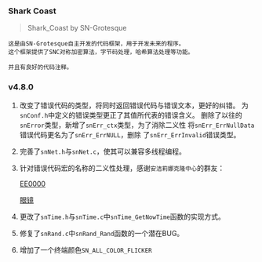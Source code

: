 ### Shark Coast
> Shark_Coast by SN-Grotesque

```text
这是由SN-Grotesque自主开发的代码框架，用于开发未来的程序。
这个框架提供了SNC对称加密算法，字节码处理，哈希算法处理等功能。

并且有良好的代码注释。
```

### v4.8.0
1. 改变了错误代码的类型，将同时返回错误代码与错误文本，更好的纠错。
    为`snConf.h`中定义的错误类型更正了其值所代表的错误含义。
    删除了以往的`snError`类型，新增了`snErr_ctx`类型，为了消除二义性
    将`snErr_ErrNullData`错误代码更名为了`snErr_ErrNULL`，删除
    了`snErr_ErrInvalid`错误类型。

2. 完善了`snNet.h`与`snNet.c`，使其可以兼容多线程编程。
3. 针对错误代码宏的名称的二义性处理，感谢`安洁莉娜克隆中心`的群友：

    [EE0000](https://github.com/ZhaoZuohong)

    [眼镜](https://github.com/Cuthbert-yong)

4. 更改了`snTime.h`与`snTime.c`中`snTime_GetNowTime`函数的实现方式。
5. 修复了`snRand.c`中`snRand_Rand`函数的一个潜在BUG。
6. 增加了一个终端颜色`SN_ALL_COLOR_FLICKER`

